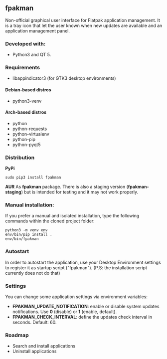 ## fpakman
Non-official graphical user interface for Flatpak application management. It is a tray icon that let the user known when new updates are available and
an application management panel.

### Developed with:
- Python3 and QT 5.

### Requirements
- libappindicator3 (for GTK3 desktop environments)
#### Debian-based distros
- python3-venv
#### Arch-based distros
- python
- python-requests
- python-virtualenv
- python-pip
- python-pyqt5

### Distribution
**PyPi**
```
sudo pip3 install fpakman
```

**AUR**
As **fpakman** package. There is also a staging version (**fpakman-staging**) but is intended for testing and it may not work properly.


### Manual installation:
If you prefer a manual and isolated installation, type the following commands within the cloned project folder:
```
python3 -m venv env
env/bin/pip install .
env/bin/fpakman
```

### Autostart
In order to autostart the application, use your Desktop Environment settings to register it as startup script ("fpakman").
(P.S: the installation script currently does not do that)

### Settings
You can change some application settings via environment variables:
- **FPAKMAN_UPDATE_NOTIFICATION**: enable or disable system updates notifications. Use **0** (disable) or **1** (enable, default).
- **FPAKMAN_CHECK_INTERVAL**: define the updates check interval in seconds. Default: 60.

### Roadmap
- Search and install applications
- Uninstall applications
